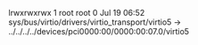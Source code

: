 lrwxrwxrwx 1 root root 0 Jul 19 06:52 sys/bus/virtio/drivers/virtio_transport/virtio5 -> ../../../../devices/pci0000:00/0000:00:07.0/virtio5
